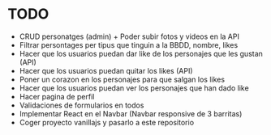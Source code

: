 # TODO

- CRUD personatges (admin) + Poder subir fotos y videos en la API
- Filtrar persontages per tipus que tinguin a la BBDD, nombre, likes
- Hacer que los usuarios puedan dar like de los personajes que les gustan (API)
- Hacer que los usuarios puedan quitar los likes (API)
- Poner un corazon en los personajes para que salgan los likes
- Hacer que los usuarios puedan ver los personajes que han dado like
- Hacer pagina de perfil
- Validaciones de formularios en todos
- Implementar React en el Navbar (Navbar responsive de 3 barritas)
- Coger proyecto vanillajs y pasarlo a este repositorio

